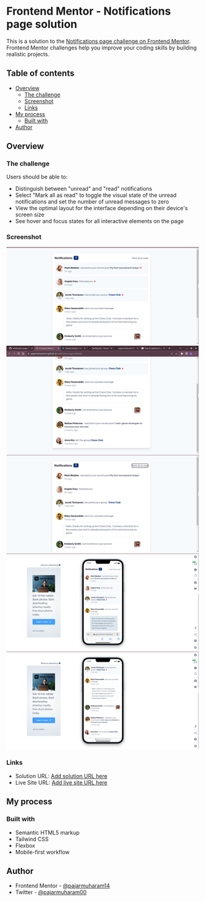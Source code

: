 # Frontend Mentor - Notifications page solution

This is a solution to the [Notifications page challenge on Frontend Mentor](https://www.frontendmentor.io/challenges/notifications-page-DqK5QAmKbC). Frontend Mentor challenges help you improve your coding skills by building realistic projects. 

## Table of contents

- [Overview](#overview)
  - [The challenge](#the-challenge)
  - [Screenshot](#screenshot)
  - [Links](#links)
- [My process](#my-process)
  - [Built with](#built-with)
- [Author](#author)

## Overview

### The challenge

Users should be able to:

- Distinguish between "unread" and "read" notifications
- Select "Mark all as read" to toggle the visual state of the unread notifications and set the number of unread messages to zero
- View the optimal layout for the interface depending on their device's screen size
- See hover and focus states for all interactive elements on the page

### Screenshot

![](./assets/images/Screenshot-1.png)
![](./assets/images/Screenshot-2.png)
![](./assets/images/Screenshot-3.png)
![](./assets/images/Screenshot-4.png)
![](./assets/images/Screenshot-5.png)

### Links

- Solution URL: [Add solution URL here](https://www.frontendmentor.io/solutions/notificationpagetailwindcss-HXO6W9E2KG)
- Live Site URL: [Add live site URL here](https://pajarmuharam14.github.io/notification-page-tailwind/)

## My process

### Built with

- Semantic HTML5 markup
- Tailwind CSS
- Flexbox
- Mobile-first workflow

## Author

- Frontend Mentor - [@pajarmuharam14](https://www.frontendmentor.io/profile/pajarmuharam14)
- Twitter - [@pajarmuharam00](https://www.twitter.com/pajarmuharam00)
